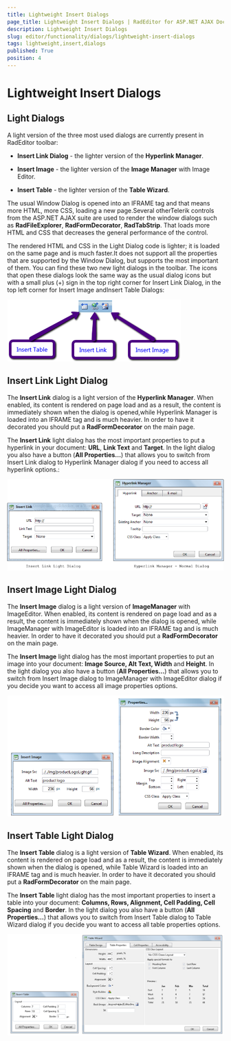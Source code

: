 ```yaml
---
title: Lightweight Insert Dialogs
page_title: Lightweight Insert Dialogs | RadEditor for ASP.NET AJAX Documentation
description: Lightweight Insert Dialogs
slug: editor/functionality/dialogs/lightweight-insert-dialogs
tags: lightweight,insert,dialogs
published: True
position: 4
---
```


# Lightweight Insert Dialogs

## Light Dialogs

A light version of the three most used dialogs are currently present in RadEditor toolbar:

* **Insert Link Dialog** - the lighter version of the **Hyperlink Manager**.

* **Insert Image** - the lighter version of the **Image Manager** with Image Editor.

* **Insert Table** - the lighter version of the **Table Wizard**.

The usual Window Dialog is opened into an IFRAME tag and that means more HTML, more CSS, loading a new page.Several otherTelerik controls from the ASP.NET AJAX suite are used to render the window dialogs such as **RadFileExplorer**, **RadFormDecorator**, **RadTabStrip**. That loads more HTML and CSS that decreases the general performance of the control.

The rendered HTML and CSS in the Light Dialog code is lighter; it is loaded on the same page and is much faster.It does not support all the properties that are supported by the Window Dialog, but supports the most important of them. You can find these two new light dialogs in the toolbar. The icons that open these dialogs look the same way as the usual dialog icons but with a small plus (+) sign in the top right corner for Insert Link Dialog, in the top left corner for Insert Image andInsert Table Dialogs:

![editor-new icons 1](images/editor-new_icons1.png)

## Insert Link Light Dialog

The **Insert Link** dialog is a light version of the **Hyperlink Manager**. When enabled, its content is rendered on page load and as a result, the content is immediately shown when the dialog is opened,while Hyperlink Manager is loaded into an IFRAME tag and is much heavier. In order to have it decorated you should put a **RadFormDecorator** on the main page.

The **Insert Link** light dialog has the most important properties to put a hyperlink in your document: **URL**, **Link Text** and **Target**. In the light dialog you also have a button (**All Properties…**) that allows you to switch from Insert Link dialog to Hyperlink Manager dialog if you need to access all hyperlink options.:

![InsertLink and HyperLinkManager](images/editor-link_both_dialogs.png)


## Insert Image Light Dialog

The **Insert Image** dialog is a light version of **ImageManager** with ImageEditor. When enabled, its content is rendered on page load and as a result, the content is immediately shown when the dialog is opened, while ImageManager with ImageEditor is loaded into an IFRAME tag and is much heavier. In order to have it decorated you should put a **RadFormDecorator** on the main page.

The **Insert Image** light dialog has the most important properties to put an image into your document: **Image Source, Alt Text, Width** and **Height**. In the light dialog you also have a button (**All Properties…**) that allows you to switch from Insert Image dialog to ImageManager with ImageEditor dialog if you decide you want to access all image properties options.

![Image Properties dialogs](images/editor-image_properties_both_light_dialogs.png)


## Insert Table Light Dialog

The **Insert Table** dialog is a light version of **Table Wizard**. When enabled, its content is rendered on page load and as a result, the content is immediately shown when the dialog is opened, while Table Wizard is loaded into an IFRAME tag and is much heavier. In order to have it decorated you should put a **RadFormDecorator** on the main page.

The **Insert Table** light dialog has the most important properties to insert a table into your document: **Columns, Rows, Alignment, Cell Padding, Cell Spacing** and **Border**. In the light dialog you also have a button (**All Properties…**) that allows you to switch from Insert Table dialog to Table Wizard dialog if you decide you want to access all table properties options.

![editor-table both dialogs](images/editor-table_both_dialogs.png)


